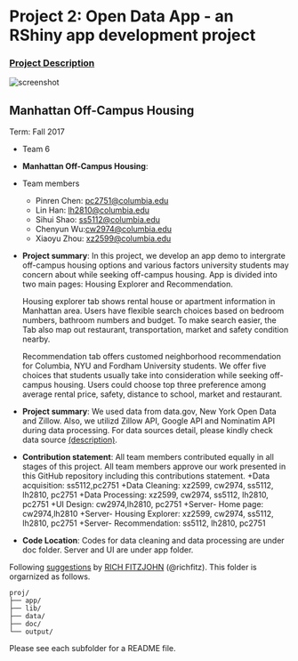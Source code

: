 # Project 2: Open Data App - an RShiny app development project

### [Project Description](doc/project2_desc.md)

![screenshot](doc/screenshot2.png)


## Manhattan Off-Campus Housing
Term: Fall 2017

+ Team 6
+ **Manhattan Off-Campus Housing**: 
+ Team members
	+ Pinren Chen: pc2751@columbia.edu
	+ Lin Han: lh2810@columbia.edu
	+ Sihui Shao: ss5112@columbia.edu
	+ Chenyun Wu:cw2974@columbia.edu
	+ Xiaoyu Zhou: xz2599@columbia.edu

+ **Project summary**: In this project, we develop an app demo to intergrate off-campus housing options and various factors university students may concern about while seeking off-campus housing. App is divided into two main pages: Housing Explorer  and Recommendation. 

    Housing explorer tab shows rental house or apartment information in Manhattan area. Users have flexible search choices based on bedroom numbers, bathroom numbers and budget. To make search easier, the Tab also map out restaurant, transportation, market and safety condition nearby.

    Recommendation tab offers customed neighborhood recommendation for Columbia, NYU and Fordham University students. We offer five choices that students usually take into consideration while seeking off-campus housing. Users could choose top three preference among average rental price, safety, distance to school, market and restaurant. 
 
+ **Project summary**: We used data from data.gov, New York Open Data and Zillow. Also, we utilizd Zillow API, Google API and Nominatim API during data processing. For data sources detail, please kindly check data source [(description)](doc/DataSource.md).
    

+ **Contribution statement**: All team members contributed equally in all stages of this project. All team members approve our work presented in this GitHub repository including this contributions statement. 
    +Data acquisition: ss5112,pc2751 
    +Data Cleaning:  xz2599, cw2974, ss5112, lh2810,  pc2751
    +Data Processing:  xz2599, cw2974, ss5112, lh2810,  pc2751
    +UI Design: cw2974,lh2810, pc2751
    +Server- Home page: cw2974,lh2810
    +Server- Housing Explorer: xz2599, cw2974, ss5112, lh2810,  pc2751
    +Server- Recommendation: ss5112, lh2810,  pc2751

+ **Code Location**: Codes for data cleaning and data processing are under doc folder. Server and UI are under app folder.  

Following [suggestions](http://nicercode.github.io/blog/2013-04-05-projects/) by [RICH FITZJOHN](http://nicercode.github.io/about/#Team) (@richfitz). This folder is orgarnized as follows.

```
proj/
├── app/
├── lib/
├── data/
├── doc/
└── output/
```

Please see each subfolder for a README file.

